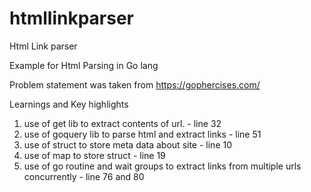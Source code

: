 # htmllinkparser
Html Link parser

Example for Html Parsing in Go lang

Problem statement was taken from https://gophercises.com/


Learnings and Key highlights
1. use of get lib to extract contents of url. - line 32
2. use of goquery lib to parse html and extract links   - line 51
3. use of struct to store meta data about site - line 10
4. use of map to store struct - line 19
5. use of go routine and wait groups to extract links from multiple urls concurrently - line 76 and 80

